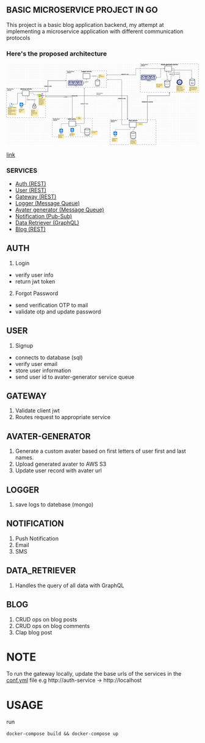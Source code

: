 ## BASIC MICROSERVICE PROJECT IN GO

This project is a basic blog application backend, my attempt at implementing a microservice application with different communication protocols

### Here's the proposed architecture 
![microservice-architecture image](microservice-architecture.png)

[link](https://drive.google.com/file/d/1xaSWEzuC7NARDynK8X6u38MIRKt9ptMt/view?usp=sharing)


### SERVICES
- [Auth (REST)](#AUTH)
- [User (REST)](#USER)
- [Gateway (REST)](#GATEWAY)
- [Logger (Message Queue)](#LOGGER)
- [Avater generator (Message Queue)](#AVATER-GENERATOR)
- [Notification (Pub-Sub)](#NOTIFICATION)
- [Data Retriever (GraphQL)](#DATA_RETRIEVER)
- [Blog (REST)](#REST)


## AUTH
1. Login
  - verify user info
  - return jwt token
2. Forgot Password
  - send verification OTP to mail
  - validate otp and update password

## USER
1. Signup
  - connects to database (sql)
  - verify user email
  - store user information
  - send user id to avater-generator service queue

## GATEWAY
1. Validate client jwt
2. Routes request to appropriate service
  
## AVATER-GENERATOR
1. Generate a custom avater based on first letters of user first and last names.
2. Upload generated avater to AWS S3
3. Update user record with avater url

## LOGGER
1. save logs to datebase (mongo)

## NOTIFICATION
1. Push Notification
2. Email
3. SMS

## DATA_RETRIEVER
1. Handles the query of all data with GraphQL

## BLOG
1. CRUD ops on blog posts
2. CRUD ops on blog comments
3. Clap blog post

# NOTE
To run the gateway locally, update the base urls of the services in the [conf.yml](https://github.com/ShowBaba/microservice-sample-go/blob/main/gateway-service/conf.yaml) file e.g http://auth-service -> http://localhost

# USAGE

run 
```shell
docker-compose build && docker-compose up
```
